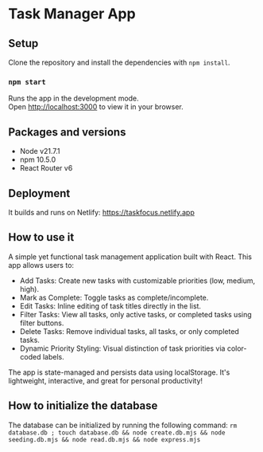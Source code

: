 # Task Manager App

## Setup

Clone the repository and install the dependencies with `npm install`.

### `npm start`

Runs the app in the development mode.\
Open [http://localhost:3000](http://localhost:3000) to view it in your browser.

## Packages and versions 
- Node v21.7.1
- npm 10.5.0
- React Router v6

## Deployment
It builds and runs on Netlify: https://taskfocus.netlify.app


## How to use it
A simple yet functional task management application built with React. This app allows users to:

- Add Tasks: Create new tasks with customizable priorities (low, medium, high).
- Mark as Complete: Toggle tasks as complete/incomplete.
- Edit Tasks: Inline editing of task titles directly in the list.
- Filter Tasks: View all tasks, only active tasks, or completed tasks using filter buttons.
- Delete Tasks: Remove individual tasks, all tasks, or only completed tasks.
- Dynamic Priority Styling: Visual distinction of task priorities via color-coded labels.

The app is state-managed and persists data using localStorage. It's lightweight, interactive, and great for personal productivity!

## How to initialize the database
The database can be initialized by running the following command: `rm database.db ; touch database.db && node create.db.mjs && node seeding.db.mjs && node read.db.mjs && node express.mjs`